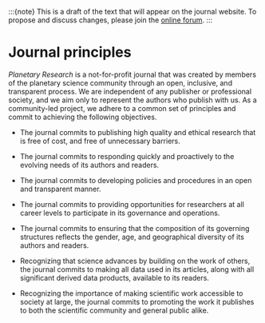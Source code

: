 :::{note}
This is a draft of the text that will appear on the journal website. To propose and discuss changes, please join the [online forum](#forum).
:::

# Journal principles

*Planetary Research* is a not-for-profit journal that was created by members of the planetary science community through an open, inclusive, and transparent process. We are independent of any publisher or professional society, and we aim only to represent the authors who publish with us. As a community-led project, we adhere to a common set of principles and commit to achieving the following objectives.

* The journal commits to publishing high quality and ethical research that is free of cost, and free of unnecessary barriers.

* The journal commits to responding quickly and proactively to the evolving needs of its authors and readers.

* The journal commits to developing policies and procedures in an open and transparent manner.

* The journal commits to providing opportunities for researchers at all career levels to participate in its governance and operations.

* The journal commits to ensuring that the composition of its governing structures reflects the gender, age, and geographical diversity of its authors and readers.

* Recognizing that science advances by building on the work of others, the journal commits to making all data used in its articles, along with all significant derived data products, available to its readers.

* Recognizing the importance of making scientific work accessible to society at large, the journal commits to promoting the work it publishes to both the scientific community and general public alike.
